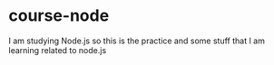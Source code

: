 # course-node
I am studying Node.js so this is the practice and some stuff that I am learning related to node.js
